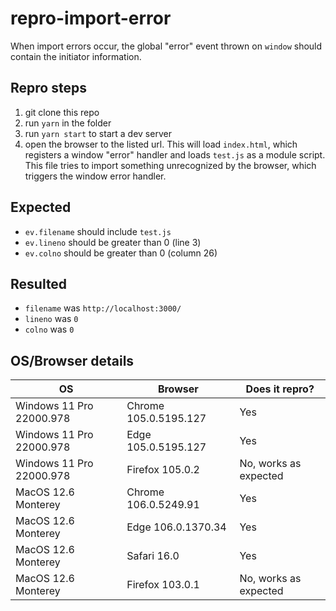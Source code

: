 # repro-import-error

When import errors occur, the global "error" event thrown on `window` should contain the initiator information.

## Repro steps

1. git clone this repo
2. run `yarn` in the folder
3. run `yarn start` to start a dev server
4. open the browser to the listed url. This will load `index.html`, which registers a window "error" handler and loads `test.js` as a module script. This file tries to import something unrecognized by the browser, which triggers the window error handler.

## Expected

* `ev.filename` should include `test.js`
* `ev.lineno` should be greater than 0 (line 3)
* `ev.colno` should be greater than 0 (column 26)

## Resulted

* `filename` was `http://localhost:3000/`
* `lineno` was `0`
* `colno` was `0`

## OS/Browser details

| OS | Browser | Does it repro? |
|-|-|-|
| Windows 11 Pro 22000.978 | Chrome 105.0.5195.127 | Yes |
| Windows 11 Pro 22000.978 | Edge 105.0.5195.127 | Yes |
| Windows 11 Pro 22000.978 | Firefox 105.0.2 | No, works as expected |
| MacOS 12.6 Monterey | Chrome 106.0.5249.91 | Yes |
| MacOS 12.6 Monterey | Edge 106.0.1370.34 | Yes |
| MacOS 12.6 Monterey | Safari 16.0 | Yes |
| MacOS 12.6 Monterey | Firefox 103.0.1 | No, works as expected |
